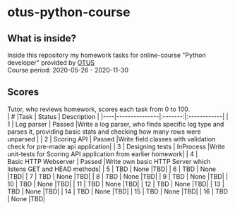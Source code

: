 # otus-python-course
## What is inside?
Inside this repository my homework tasks for online-course "Python developer" provided by [OTUS](https://otus.ru/)  
Course period: 2020-05-26 - 2020-11-30  
## Scores
Tutor, who reviews homework, scores each task from 0 to 100.  
| # |Task           | Status  | Description |
|----|---------------|:-------:|:------------|
| 1  | Log&#160;parser | Passed |Write a log parser, who finds specific log type and parses it, providing basic stats and checking how many rows were unparsed |
| 2  | Scoring&#160;API | Passed |Write field classes with validation check for pre-made api application|
| 3  | Designing&#160;tests | InProcess |Write unit-tests for Scoring API application from earlier homework|
| 4  | Basic&#160;HTTP&#160;Webserver | Passed |Write own basic HTTP Server which listens GET and HEAD methods|
| 5  | TBD | None |TBD|
| 6  | TBD | None |TBD|
| 7  | TBD | None |TBD|
| 8  | TBD | None |TBD|
| 9  | TBD | None |TBD|
| 10 | TBD | None |TBD|
| 11 | TBD | None |TBD|
| 12 | TBD | None |TBD|
| 13 | TBD | None |TBD|
| 14 | TBD | None |TBD|
| 15 | TBD | None |TBD|
| 16 | TBD | None |TBD|
